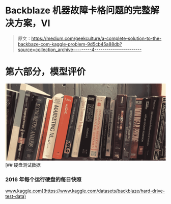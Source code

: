 # Backblaze 机器故障卡格问题的完整解决方案，VI

> 原文：<https://medium.com/geekculture/a-complete-solution-to-the-backbaze-com-kaggle-problem-9d5cb45a88db?source=collection_archive---------4----------------------->

# 第六部分，模型评价

![](img/0318924e43dd61ba7a0c4b12767a4ac1.png)[](https://www.kaggle.com/datasets/backblaze/hard-drive-test-data) [## 硬盘测试数据

### 2016 年每个运行硬盘的每日快照

www.kaggle.com](https://www.kaggle.com/datasets/backblaze/hard-drive-test-data)